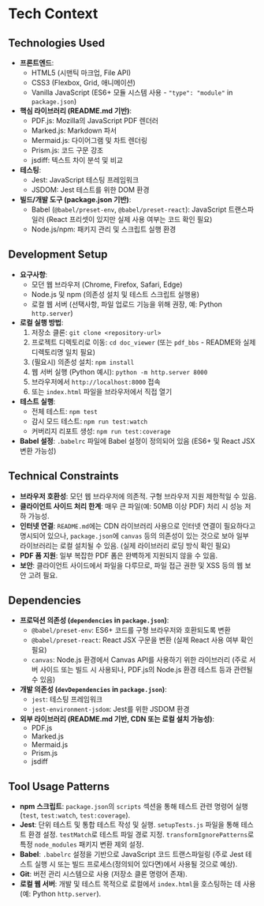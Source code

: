 # Tech Context

## Technologies Used

*   **프론트엔드**:
    *   HTML5 (시맨틱 마크업, File API)
    *   CSS3 (Flexbox, Grid, 애니메이션)
    *   Vanilla JavaScript (ES6+ 모듈 시스템 사용 - `"type": "module"` in `package.json`)
*   **핵심 라이브러리 (README.md 기반)**:
    *   PDF.js: Mozilla의 JavaScript PDF 렌더러
    *   Marked.js: Markdown 파서
    *   Mermaid.js: 다이어그램 및 차트 렌더링
    *   Prism.js: 코드 구문 강조
    *   jsdiff: 텍스트 차이 분석 및 비교
*   **테스팅**:
    *   Jest: JavaScript 테스팅 프레임워크
    *   JSDOM: Jest 테스트를 위한 DOM 환경
*   **빌드/개발 도구 (package.json 기반)**:
    *   Babel (`@babel/preset-env`, `@babel/preset-react`): JavaScript 트랜스파일러 (React 프리셋이 있지만 실제 사용 여부는 코드 확인 필요)
    *   Node.js/npm: 패키지 관리 및 스크립트 실행 환경

## Development Setup

*   **요구사항**:
    *   모던 웹 브라우저 (Chrome, Firefox, Safari, Edge)
    *   Node.js 및 npm (의존성 설치 및 테스트 스크립트 실행용)
    *   로컬 웹 서버 (선택사항, 파일 업로드 기능을 위해 권장, 예: Python `http.server`)
*   **로컬 실행 방법**:
    1.  저장소 클론: `git clone <repository-url>`
    2.  프로젝트 디렉토리로 이동: `cd doc_viewer` (또는 `pdf_bbs` - README와 실제 디렉토리명 일치 필요)
    3.  (필요시) 의존성 설치: `npm install`
    4.  웹 서버 실행 (Python 예시): `python -m http.server 8000`
    5.  브라우저에서 `http://localhost:8000` 접속
    6.  또는 `index.html` 파일을 브라우저에서 직접 열기
*   **테스트 실행**:
    *   전체 테스트: `npm test`
    *   감시 모드 테스트: `npm run test:watch`
    *   커버리지 리포트 생성: `npm run test:coverage`
*   **Babel 설정**: `.babelrc` 파일에 Babel 설정이 정의되어 있음 (ES6+ 및 React JSX 변환 가능성)

## Technical Constraints

*   **브라우저 호환성**: 모던 웹 브라우저에 의존적. 구형 브라우저 지원 제한적일 수 있음.
*   **클라이언트 사이드 처리 한계**: 매우 큰 파일(예: 50MB 이상 PDF) 처리 시 성능 저하 가능성.
*   **인터넷 연결**: `README.md`에는 CDN 라이브러리 사용으로 인터넷 연결이 필요하다고 명시되어 있으나, `package.json`에 `canvas` 등의 의존성이 있는 것으로 보아 일부 라이브러리는 로컬 설치될 수 있음. (실제 라이브러리 로딩 방식 확인 필요)
*   **PDF 폼 지원**: 일부 복잡한 PDF 폼은 완벽하게 지원되지 않을 수 있음.
*   **보안**: 클라이언트 사이드에서 파일을 다루므로, 파일 접근 권한 및 XSS 등의 웹 보안 고려 필요.

## Dependencies

*   **프로덕션 의존성 (`dependencies` in `package.json`)**:
    *   `@babel/preset-env`: ES6+ 코드를 구형 브라우저와 호환되도록 변환
    *   `@babel/preset-react`: React JSX 구문을 변환 (실제 React 사용 여부 확인 필요)
    *   `canvas`: Node.js 환경에서 Canvas API를 사용하기 위한 라이브러리 (주로 서버 사이드 또는 빌드 시 사용되나, PDF.js의 Node.js 환경 테스트 등과 관련될 수 있음)
*   **개발 의존성 (`devDependencies` in `package.json`)**:
    *   `jest`: 테스팅 프레임워크
    *   `jest-environment-jsdom`: Jest를 위한 JSDOM 환경
*   **외부 라이브러리 (README.md 기반, CDN 또는 로컬 설치 가능성)**:
    *   PDF.js
    *   Marked.js
    *   Mermaid.js
    *   Prism.js
    *   jsdiff

## Tool Usage Patterns

*   **npm 스크립트**: `package.json`의 `scripts` 섹션을 통해 테스트 관련 명령어 실행 (`test`, `test:watch`, `test:coverage`).
*   **Jest**: 단위 테스트 및 통합 테스트 작성 및 실행. `setupTests.js` 파일을 통해 테스트 환경 설정. `testMatch`로 테스트 파일 경로 지정. `transformIgnorePatterns`로 특정 `node_modules` 패키지 변환 제외 설정.
*   **Babel**: `.babelrc` 설정을 기반으로 JavaScript 코드 트랜스파일링 (주로 Jest 테스트 실행 시 또는 빌드 프로세스(정의되어 있다면)에서 사용될 것으로 예상).
*   **Git**: 버전 관리 시스템으로 사용 (저장소 클론 명령어 존재).
*   **로컬 웹 서버**: 개발 및 테스트 목적으로 로컬에서 `index.html`을 호스팅하는 데 사용 (예: Python `http.server`).
